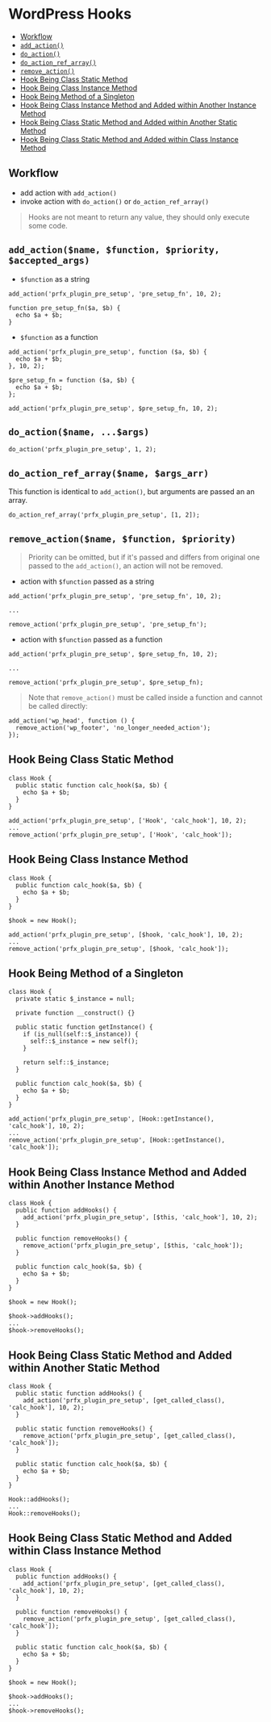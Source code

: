 # WordPress Hooks

* [Workflow](#workflow)
* [`add_action()`](#addactionname-function-priority-acceptedargs)
* [`do_action()`](#doaction-name-args)
* [`do_action_ref_array()`](#doactionrefarray-name-argsarr)
* [`remove_action()`](#removeactionname-function-priority)
* [Hook Being Class Static Method](#hook-being-class-static-method)
* [Hook Being Class Instance Method](#hook-being-class-instance-method)
* [Hook Being Method of a Singleton](#hook-being-method-of-a-singleton)
* [Hook Being Class Instance Method and Added within Another Instance Method](#hook-being-class-instance-method-and-added-within-another-instance-method)
* [Hook Being Class Static Method and Added within Another Static Method](#hook-being-class-static-method-and-added-within-another-static-method)
* [Hook Being Class Static Method and Added within Class Instance Method](#hook-being-class-static-method-and-added-within-class-instance-method)

## Workflow

* add action with `add_action()`
* invoke action with `do_action()` or `do_action_ref_array()`

> Hooks are not meant to return any value, they should only execute some code.

## `add_action($name, $function, $priority, $accepted_args)`

* `$function` as a string

```
add_action('prfx_plugin_pre_setup', 'pre_setup_fn', 10, 2);

function pre_setup_fn($a, $b) {
  echo $a + $b;
}
```

* `$function` as a function

```
add_action('prfx_plugin_pre_setup', function ($a, $b) {
  echo $a + $b;
}, 10, 2);
```

```
$pre_setup_fn = function ($a, $b) {
  echo $a + $b;
};

add_action('prfx_plugin_pre_setup', $pre_setup_fn, 10, 2);
```

## `do_action($name, ...$args)`

```
do_action('prfx_plugin_pre_setup', 1, 2);
```

## `do_action_ref_array($name, $args_arr)`

This function is identical to `add_action()`, but arguments are passed an an array.

 ```
 do_action_ref_array('prfx_plugin_pre_setup', [1, 2]);
 ```

## `remove_action($name, $function, $priority)`

> Priority can be omitted, but if it's passed and differs from original one passed to the `add_action()`, an action will not be removed.

* action with `$function` passed as a string

```
add_action('prfx_plugin_pre_setup', 'pre_setup_fn', 10, 2);

...

remove_action('prfx_plugin_pre_setup', 'pre_setup_fn');
```

* action with `$function` passed as a function

```
add_action('prfx_plugin_pre_setup', $pre_setup_fn, 10, 2);

...

remove_action('prfx_plugin_pre_setup', $pre_setup_fn);
```

> Note that `remove_action()` must be called inside a function and cannot be called directly:

```
add_action('wp_head', function () {
  remove_action('wp_footer', 'no_longer_needed_action');
});
```

## Hook Being Class Static Method

```
class Hook {
  public static function calc_hook($a, $b) {
    echo $a + $b;
  }
}

add_action('prfx_plugin_pre_setup', ['Hook', 'calc_hook'], 10, 2);
...
remove_action('prfx_plugin_pre_setup', ['Hook', 'calc_hook']);
```

## Hook Being Class Instance Method

```
class Hook {
  public function calc_hook($a, $b) {
    echo $a + $b;
  }
}

$hook = new Hook();

add_action('prfx_plugin_pre_setup', [$hook, 'calc_hook'], 10, 2);
...
remove_action('prfx_plugin_pre_setup', [$hook, 'calc_hook']);
```

## Hook Being Method of a Singleton

```
class Hook {
  private static $_instance = null;

  private function __construct() {}

  public static function getInstance() {
    if (is_null(self::$_instance)) {
      self::$_instance = new self();
    }

    return self::$_instance;
  }

  public function calc_hook($a, $b) {
    echo $a + $b;
  }
}

add_action('prfx_plugin_pre_setup', [Hook::getInstance(), 'calc_hook'], 10, 2);
...
remove_action('prfx_plugin_pre_setup', [Hook::getInstance(), 'calc_hook']);
```

## Hook Being Class Instance Method and Added within Another Instance Method

```
class Hook {
  public function addHooks() {
    add_action('prfx_plugin_pre_setup', [$this, 'calc_hook'], 10, 2);
  }

  public function removeHooks() {
    remove_action('prfx_plugin_pre_setup', [$this, 'calc_hook']);
  }

  public function calc_hook($a, $b) {
    echo $a + $b;
  }
}

$hook = new Hook();

$hook->addHooks();
...
$hook->removeHooks();
```

## Hook Being Class Static Method and Added within Another Static Method

```
class Hook {
  public static function addHooks() {
    add_action('prfx_plugin_pre_setup', [get_called_class(), 'calc_hook'], 10, 2);
  }

  public static function removeHooks() {
    remove_action('prfx_plugin_pre_setup', [get_called_class(), 'calc_hook']);
  }

  public static function calc_hook($a, $b) {
    echo $a + $b;
  }
}

Hook::addHooks();
...
Hook::removeHooks();
```

## Hook Being Class Static Method and Added within Class Instance Method

```
class Hook {
  public function addHooks() {
    add_action('prfx_plugin_pre_setup', [get_called_class(), 'calc_hook'], 10, 2);
  }

  public function removeHooks() {
    remove_action('prfx_plugin_pre_setup', [get_called_class(), 'calc_hook']);
  }

  public static function calc_hook($a, $b) {
    echo $a + $b;
  }
}

$hook = new Hook();

$hook->addHooks();
...
$hook->removeHooks();
```